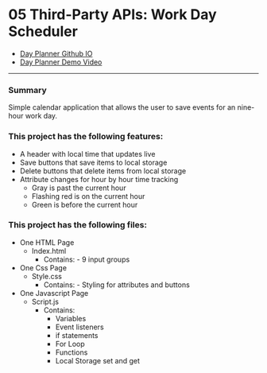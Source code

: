 # 05 Third-Party APIs: Work Day Scheduler

- [Day Planner Github IO](https://hsnertas.github.io/randey-con/)
- [Day Planner Demo Video](https://drive.google.com/file/d/11CZ9infMqpM97DwG66dvbOJZkGOzeTkJ/view)

--- 

### Summary
Simple calendar application that allows the user to save events for an nine-hour work day.

### This project has the following features:
* A header with local time that updates live
* Save buttons that save items to local storage
* Delete buttons that delete items from local storage
* Attribute changes for hour by hour time tracking
  * Gray is past the current hour
  * Flashing red is on the current hour
  * Green is before the current hour
  
### This project has the following files:
* One HTML Page
  * Index.html
    * Contains:
      \- 9 input groups
* One Css Page
  * Style.css
    * Contains: 
      \- Styling for attributes and buttons 
* One Javascript Page
  * Script.js
    * Contains:
       * Variables 
       * Event listeners 
       * if statements 
       * For Loop 
       * Functions 
       * Local Storage set and get        
